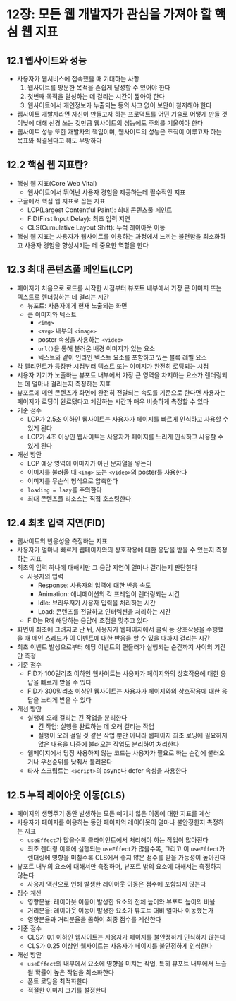 # 12장: 모든 웹 개발자가 관심을 가져야 할 핵심 웹 지표

## 12.1 웹사이트와 성능

- 사용자가 웹서비스에 접속했을 때 기대하는 사항
    1. 웹사이트를 방문한 목적을 손쉽게 달성할 수 있어야 한다
    2. 첫번째 목적을 달성하는 데 걸리는 시간이 짧아야 한다
    3. 웹사이트에서 개인정보가 누출되는 등의 사고 없이 보안이 철저해야 한다
- 웹사이트 개발자라면 자신이 만들고자 하는 프로덕트를 어떤 기술로 어떻게 만들 것이닞에 대해 신경 쓰는 것만큼 웹사이트의 성능에도 주의를 기울여야 한다
- 웹사이트 성능 또한 개발자의 책임이며, 웹사이트의 성능은 조직이 이루고자 하는 목표와 직결된다고 해도 무방하다

## 12.2 핵심 웹 지표란?

- 핵심 웹 지표(Core Web Vital)
    - 웹사이트에서 뛰어난 사용자 경험을 제공하는데 필수적인 지표
- 구글에서 핵심 웹 지표로 꼽는 지표
    - LCP(Largest Contentful Paint): 최대 콘텐츠풀 페인트
    - FID(First Input Delay): 최초 입력 지연
    - CLS(Cumulative Layout Shift): 누적 레이아웃 이동
- 핵심 웹 지표는 사용자가 웹사이트를 이용하는 과정에서 느끼는 불편함을 최소화하고 사용자 경험을 향상시키는 데 중요한 역할을 한다

## 12.3 최대 콘텐츠풀 페인트(LCP)

- 페이지가 처음으로 로드를 시작한 시점부터 뷰포트 내부에서 가장 큰 이미지 또는 텍스트로 렌더링하는 데 걸리는 시간
    - 뷰포트: 사용자에게 현재 노출되는 화면
    - 큰 이미지와 텍스트
        - `<img>`
        - `<svg>` 내부의 `<image>`
        - poster 속성을 사용하는 `<video>`
        - `url()`을 통해 불러온 배경 이미지가 있는 요소
        - 텍스트와 같이 인라인 텍스트 요소를 포함하고 있는 블록 레벨 요소
- 각 엘리먼트가 등장한 시점부터 텍스트 또는 이미지가 완전히 로딩되는 시점
- 시용자 기기가 노출하는 뷰포트 내부에서 가장 큰 영역을 차지하는 요소가 렌더링되는 데 얼마나 걸리는지 측정하는 지표
- 뷰포트에 메인 콘텐츠가 화면에 완전히 전달되는 속도를 기준으로 한다면 사용자는 페이지가 로딩이 완료됐다고 체감하는 시간과 매우 비슷하게 측정할 수 있다
- 기준 점수
    - LCP가 2.5초 이하인 웹사이트는 사용자가 페이지를 빠르게 인식하고 사용할 수 있게 된다
    - LCP가 4초 이상인 웹사이트는 사용자가 페이지를 느리게 인식하고 사용할 수 있게 된다
- 개선 방안
    - LCP 예상 영역에 이미지가 아닌 문자열을 넣는다
    - 이미지를 불러올 때 `<img>` 또는 `<video>`의 poster를 사용한다
    - 이미지를 무손식 형식으로 압축한다
    - `loading = lazy`를 주의한다
    - 최대 콘텐츠풀 리소스는 직접 호스팅한다

## 12.4 최초 입력 지연(FID)

- 웹사이트의 반응성을 측정하는 지표
- 사용자가 얼마나 빠르게 웹페이지와의 상호작용에 대한 응답을 받을 수 있는지 측정하는 지표
- 최초의 입력 하나에 대해서만 그 응답 지연이 얼마나 걸리는지 판단한다
    - 사용자의 입력
        - Response: 사용자의 입력에 대한 반응 속도
        - Animation: 애니메이션의 각 프레임이 렌더링되는 시간
        - Idle: 브라우저가 사용자 입력을 처리하는 시간
        - Load: 콘텐츠를 전달하고 인터렉션을 처리하는 시간
    - FID는 R에 해당하는 응답에 초점을 맞추고 있다
- 화면이 최초에 그려지고 난 뒤, 사용자가 웹페이지에서 클릭 등 상호작용을 수행했을 때 메인 스레드가 이 이벤트에 대한 반응을 할 수 있을 때까지 걸리는 시간
- 최초 이벤트 발생으로부터 해당 이벤트의 핸들러가 실행되는 순간까지 사이의 기간만 측정
- 기준 점수
    - FID가 100밀리초 이하인 웹사이트는 사용자가 페이지와의 상호작용에 대한 응답을 빠르게 받을 수 있다
    - FID가 300밀리초 이상인 웹사이트는 사용자가 페이지와의 상호작용에 대한 응답을 느리게 받을 수 있다
- 개선 방안
    - 실행에 오래 걸리는 긴 작업을 분리한다
        - 긴 작업: 실행을 완료하는 데 오래 걸리는 작업
        - 실행이 오래 걸릴 것 같은 작업 뿐만 아니라 웹페이지 최초 로딩에 필요하지 않은 내용을 나중에 불러오는 작업도 분리하여 처리한다
    - 웹페이지에서 당장 사용하지 않는 코드는 사용자가 필요로 하는 순간에 불러오거나 우선순위를 낮춰서 불러온다
    - 타사 스크립트는 `<script>`의 async나 defer 속성을 사용한다

## 12.5 누적 레이아웃 이동(CLS)

- 페이지의 생명주기 동안 발생하는 모든 예기치 않은 이동에 대한 지표를 계산
- 사용자가 페이지를 이용하는 동안 페이지의 레이아웃이 얼마나 불안정한지 측정하는 지표
    - `useEffect`가 많을수록 클라이언트에서 처리해야 하는 작업이 많아진다
    - 최초 렌더링 이후에 실행되는 `useEffect`가 많을수록, 그리고 이 `useEffect`가 렌더링에 영향을 미칠수록 CLS에서 좋지 않은 점수를 받을 가능성이 높아진다
- 뷰포트 내부의 요소에 대해서만 측정하며, 뷰포트 밖의 요소에 대해서는 측정하지 않는다
    - 사용자 액션으로 인해 발생한 레이아웃 이동은 점수에 포함되지 않는다
- 점수 계산
    - 영향분율: 레이아웃 이동이 발생한 요소의 전체 높이와 뷰포트 높이의 비율
    - 거리분율: 레이아웃 이동이 발생한 요소가 뷰포트 대비 얼마나 이동했는가
    - 영향분율과 거리분율을 곱하여 최종 점수를 계산한다
- 기준 점수
    - CLS가 0.1 이하인 웹사이트는 사용자가 페이지를 불안정하게 인식하지 않는다
    - CLS가 0.25 이상인 웹사이트는 사용자가 페이지를 불안정하게 인식한다
- 개선 방안
    - `useEffect`의 내부에서 요소에 영향을 미치는 작업, 특히 뷰포트 내부에서 노출될 확률이 높은 작업을 최소화한다
    - 폰트 로딩을 최적화한다
    - 적절한 이미지 크기를 설정한다
